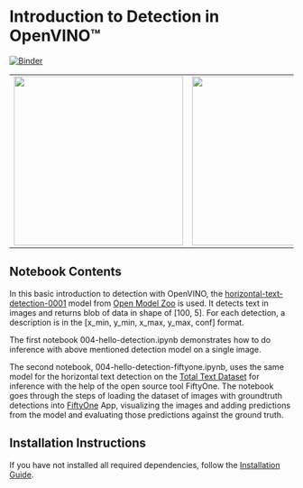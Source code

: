 # Introduction to Detection in OpenVINO™

[![Binder](https://mybinder.org/badge_logo.svg)](https://mybinder.org/v2/gh/openvinotoolkit/openvino_notebooks/HEAD?filepath=notebooks%2F004-hello-detection%2F004-hello-detection.ipynb)

|                                                                                                                             |                                                                                                                             |
| --------------------------------------------------------------------------------------------------------------------------- | --------------------------------------------------------------------------------------------------------------------------- |
| <img src="https://user-images.githubusercontent.com/36741649/128489910-316aec49-4892-46f1-9e3c-b9d3646ef278.jpg" width=300> | <img src="https://user-images.githubusercontent.com/36741649/128489933-bf215a3f-06fa-4918-8833-cb0bf9fb1cc7.jpg" width=300> |


## Notebook Contents

In this basic introduction to detection with OpenVINO, the [horizontal-text-detection-0001](https://docs.openvino.ai/latest/omz_models_model_horizontal_text_detection_0001.html) model from [Open Model Zoo](https://github.com/openvinotoolkit/open_model_zoo/) is used. It detects text in images and returns blob of data in shape of [100, 5]. For each detection, a description is in the [x_min, y_min, x_max, y_max, conf] format.

The first notebook 004-hello-detection.ipynb demonstrates how to do inference with above mentioned detection model on a single image.

The second notebook, 004-hello-detection-fiftyone.ipynb, uses the same model for the horizontal text detection on the [Total Text Dataset](https://www.kaggle.com/datasets/ipythonx/totaltextstr) for inference with the help of the open source tool FiftyOne. The notebook goes through the steps of loading the dataset of images with groundtruth detections into [FiftyOne](https://docs.voxel51.com/index.html) App, visualizing the images and adding predictions from the model and evaluating those predictions against the ground truth. 

## Installation Instructions

If you have not installed all required dependencies, follow the [Installation Guide](../../README.md).
